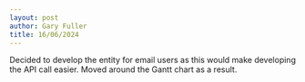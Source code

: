 ```yaml
---
layout: post
author: Gary Fuller
title: 16/06/2024
---
```


Decided to develop the entity for email users as this would make developing the API call easier. Moved around the Gantt chart as a result.
